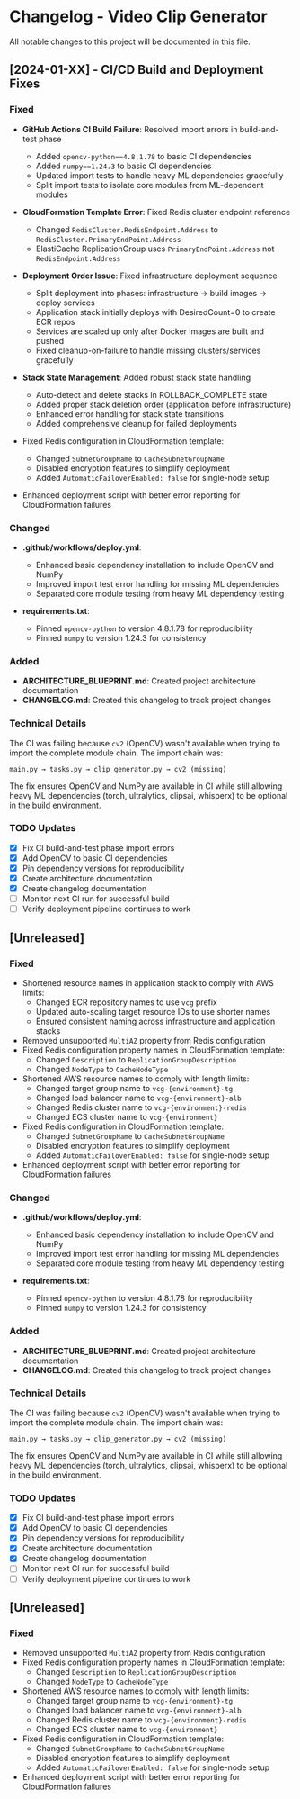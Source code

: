 # Changelog - Video Clip Generator

All notable changes to this project will be documented in this file.

## [2024-01-XX] - CI/CD Build and Deployment Fixes

### Fixed
- **GitHub Actions CI Build Failure**: Resolved import errors in build-and-test phase
  - Added `opencv-python==4.8.1.78` to basic CI dependencies
  - Added `numpy==1.24.3` to basic CI dependencies
  - Updated import tests to handle heavy ML dependencies gracefully
  - Split import tests to isolate core modules from ML-dependent modules

- **CloudFormation Template Error**: Fixed Redis cluster endpoint reference
  - Changed `RedisCluster.RedisEndpoint.Address` to `RedisCluster.PrimaryEndPoint.Address`
  - ElastiCache ReplicationGroup uses `PrimaryEndPoint.Address` not `RedisEndpoint.Address`

- **Deployment Order Issue**: Fixed infrastructure deployment sequence
  - Split deployment into phases: infrastructure → build images → deploy services  
  - Application stack initially deploys with DesiredCount=0 to create ECR repos
  - Services are scaled up only after Docker images are built and pushed
  - Fixed cleanup-on-failure to handle missing clusters/services gracefully

- **Stack State Management**: Added robust stack state handling
  - Auto-detect and delete stacks in ROLLBACK_COMPLETE state
  - Added proper stack deletion order (application before infrastructure)
  - Enhanced error handling for stack state transitions
  - Added comprehensive cleanup for failed deployments

- Fixed Redis configuration in CloudFormation template:
  - Changed `SubnetGroupName` to `CacheSubnetGroupName`
  - Disabled encryption features to simplify deployment
  - Added `AutomaticFailoverEnabled: false` for single-node setup
- Enhanced deployment script with better error reporting for CloudFormation failures

### Changed
- **.github/workflows/deploy.yml**:
  - Enhanced basic dependency installation to include OpenCV and NumPy
  - Improved import test error handling for missing ML dependencies
  - Separated core module testing from heavy ML dependency testing

- **requirements.txt**:
  - Pinned `opencv-python` to version 4.8.1.78 for reproducibility
  - Pinned `numpy` to version 1.24.3 for consistency

### Added
- **ARCHITECTURE_BLUEPRINT.md**: Created project architecture documentation
- **CHANGELOG.md**: Created this changelog to track project changes

### Technical Details
The CI was failing because `cv2` (OpenCV) wasn't available when trying to import the complete module chain. The import chain was:
```
main.py → tasks.py → clip_generator.py → cv2 (missing)
```

The fix ensures OpenCV and NumPy are available in CI while still allowing heavy ML dependencies (torch, ultralytics, clipsai, whisperx) to be optional in the build environment.

### TODO Updates
- [x] Fix CI build-and-test phase import errors
- [x] Add OpenCV to basic CI dependencies  
- [x] Pin dependency versions for reproducibility
- [x] Create architecture documentation
- [x] Create changelog documentation
- [ ] Monitor next CI run for successful build
- [ ] Verify deployment pipeline continues to work 

## [Unreleased]

### Fixed
- Shortened resource names in application stack to comply with AWS limits:
  - Changed ECR repository names to use `vcg` prefix
  - Updated auto-scaling target resource IDs to use shorter names
  - Ensured consistent naming across infrastructure and application stacks
- Removed unsupported `MultiAZ` property from Redis configuration
- Fixed Redis configuration property names in CloudFormation template:
  - Changed `Description` to `ReplicationGroupDescription`
  - Changed `NodeType` to `CacheNodeType`
- Shortened AWS resource names to comply with length limits:
  - Changed target group name to `vcg-{environment}-tg`
  - Changed load balancer name to `vcg-{environment}-alb`
  - Changed Redis cluster name to `vcg-{environment}-redis`
  - Changed ECS cluster name to `vcg-{environment}`
- Fixed Redis configuration in CloudFormation template:
  - Changed `SubnetGroupName` to `CacheSubnetGroupName`
  - Disabled encryption features to simplify deployment
  - Added `AutomaticFailoverEnabled: false` for single-node setup
- Enhanced deployment script with better error reporting for CloudFormation failures

### Changed
- **.github/workflows/deploy.yml**:
  - Enhanced basic dependency installation to include OpenCV and NumPy
  - Improved import test error handling for missing ML dependencies
  - Separated core module testing from heavy ML dependency testing

- **requirements.txt**:
  - Pinned `opencv-python` to version 4.8.1.78 for reproducibility
  - Pinned `numpy` to version 1.24.3 for consistency

### Added
- **ARCHITECTURE_BLUEPRINT.md**: Created project architecture documentation
- **CHANGELOG.md**: Created this changelog to track project changes

### Technical Details
The CI was failing because `cv2` (OpenCV) wasn't available when trying to import the complete module chain. The import chain was:
```
main.py → tasks.py → clip_generator.py → cv2 (missing)
```

The fix ensures OpenCV and NumPy are available in CI while still allowing heavy ML dependencies (torch, ultralytics, clipsai, whisperx) to be optional in the build environment.

### TODO Updates
- [x] Fix CI build-and-test phase import errors
- [x] Add OpenCV to basic CI dependencies  
- [x] Pin dependency versions for reproducibility
- [x] Create architecture documentation
- [x] Create changelog documentation
- [ ] Monitor next CI run for successful build
- [ ] Verify deployment pipeline continues to work 

## [Unreleased]

### Fixed
- Removed unsupported `MultiAZ` property from Redis configuration
- Fixed Redis configuration property names in CloudFormation template:
  - Changed `Description` to `ReplicationGroupDescription`
  - Changed `NodeType` to `CacheNodeType`
- Shortened AWS resource names to comply with length limits:
  - Changed target group name to `vcg-{environment}-tg`
  - Changed load balancer name to `vcg-{environment}-alb`
  - Changed Redis cluster name to `vcg-{environment}-redis`
  - Changed ECS cluster name to `vcg-{environment}`
- Fixed Redis configuration in CloudFormation template:
  - Changed `SubnetGroupName` to `CacheSubnetGroupName`
  - Disabled encryption features to simplify deployment
  - Added `AutomaticFailoverEnabled: false` for single-node setup
- Enhanced deployment script with better error reporting for CloudFormation failures 